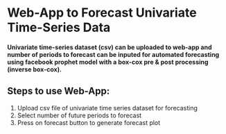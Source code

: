 # Web-App to Forecast Univariate Time-Series Data

#### Univariate time-series dataset (csv) can be uploaded to web-app and number of periods to forecast can be inputed for automated forecasting using facebook prophet model with a box-cox pre & post processing (inverse box-cox). 

## Steps to use Web-App:

1. Upload csv file of univariate time series dataset for forecasting
2. Select number of future periods to forecast
3. Press on forecast button to generate forecast plot
